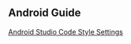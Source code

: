 ## Android Guide

[Android Studio Code Style Settings](https://github.com/bbc/news-app-android/blob/develop/Config/README.md)
